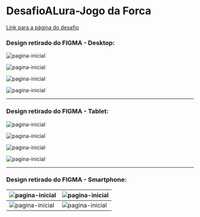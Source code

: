 # DesafioALura-Jogo da Forca
[Link para a página do desafio](https://www.alura.com.br/challenges/oracle-one/sprint02-crie-seu-proprio-jogo-da-forca-javascript)

### Design retirado do FIGMA - Desktop:

![pagina-inicial](/assets/readme/Jogo%20-%201%20Desktop.png)

![pagina-inicial](/assets/readme/Jogo%20-%202%20Desktop.png)

![pagina-inicial](/assets/readme/Jogo%20-%203%20Desktop.png)

![pagina-inicial](/assets/readme/Jogo%20-%204%20Desktop.png)

---

### Design retirado do FIGMA - Tablet:

![pagina-inicial](/assets/readme/Jogo%20-%201%20Tablet.png)

![pagina-inicial](/assets/readme/Jogo%20-%202%20Tablet.png)

![pagina-inicial](/assets/readme/Jogo%20-%203%20Tablet.png)

![pagina-inicial](/assets/readme/Jogo%20-%204%20Tablet.png)

---

### Design retirado do FIGMA - Smartphone:


| ![pagina-inicial](/assets/readme/Jogo%20-%201%20Smartphone.png)   | ![pagina-inicial](/assets/readme/Jogo%20-%202%20Smartphone.png) | 
|-------------------------------------------------------------------|-----------------------------------------------------------------|
| ![pagina-inicial](/assets/readme/Jogo%20-%203%20Smartphone.png)   | ![pagina-inicial](/assets/readme/Jogo-%204%20Smartphone.png)    |